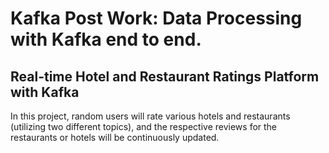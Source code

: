 # Kafka Post Work: Data Processing with Kafka end to end.

## Real-time Hotel and Restaurant Ratings Platform with Kafka

In this project, random users will rate various hotels and restaurants (utilizing two different topics), and the respective reviews for the restaurants or hotels will be continuously updated.